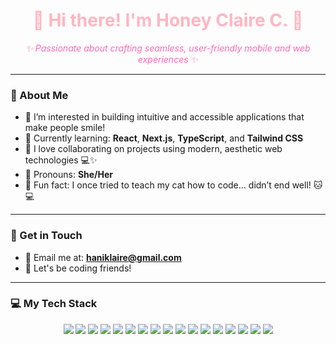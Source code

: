 <h1 align="center" style="color:#ffb6c1;">🌸 Hi there! I'm Honey Claire C. 🌸</h1>

<p align="center" style="color:#ff69b4;">
  <i>✨ Passionate about crafting seamless, user-friendly mobile and web experiences ✨</i>
</p>

---

### 💖 About Me
- 🐣 I’m interested in building intuitive and accessible applications that make people smile!
- 🌸 Currently learning: <strong>React</strong>, <strong>Next.js</strong>, <strong>TypeScript</strong>, and <strong>Tailwind CSS</strong>
- 💌 I love collaborating on projects using modern, aesthetic web technologies 💻✨
- 🎀 Pronouns: <strong>She/Her</strong>
- 🐾 Fun fact: I once tried to teach my cat how to code... didn’t end well! 🐱💻

---

### 🌷 Get in Touch
- 💌 Email me at: **haniklaire@gmail.com**
- 🧁 Let's be coding friends!

---

### 💻 My Tech Stack
<p align="center">
  <img src="https://img.shields.io/badge/-React-ffb6c1?style=for-the-badge&logo=react&logoColor=white" />
  <img src="https://img.shields.io/badge/-Next.js-ff69b4?style=for-the-badge&logo=nextdotjs&logoColor=white" />
  <img src="https://img.shields.io/badge/-JavaScript-ffb6c1?style=for-the-badge&logo=javascript&logoColor=white" />
  <img src="https://img.shields.io/badge/-TypeScript-ff69b4?style=for-the-badge&logo=typescript&logoColor=white" />
  <img src="https://img.shields.io/badge/-HTML-ffb6c1?style=for-the-badge&logo=html5&logoColor=white" />
  <img src="https://img.shields.io/badge/-CSS-ff69b4?style=for-the-badge&logo=css3&logoColor=white" />
  <img src="https://img.shields.io/badge/-Tailwind_CSS-ffb6c1?style=for-the-badge&logo=tailwind-css&logoColor=white" />
  <img src="https://img.shields.io/badge/-PHP-ff69b4?style=for-the-badge&logo=php&logoColor=white" />
  <img src="https://img.shields.io/badge/-Python-ffb6c1?style=for-the-badge&logo=python&logoColor=white" />
  <img src="https://img.shields.io/badge/-Kotlin-ff69b4?style=for-the-badge&logo=kotlin&logoColor=white" />
  <img src="https://img.shields.io/badge/-MySQL-ffb6c1?style=for-the-badge&logo=mysql&logoColor=white" />
  <img src="https://img.shields.io/badge/-Firebase-ff69b4?style=for-the-badge&logo=firebase&logoColor=white" />
  <img src="https://img.shields.io/badge/-Android_Studio-ffb6c1?style=for-the-badge&logo=android-studio&logoColor=white" />
  <img src="https://img.shields.io/badge/-VS_Code-ff69b4?style=for-the-badge&logo=visualstudiocode&logoColor=white" />
  <img src="https://img.shields.io/badge/-Figma-ffb6c1?style=for-the-badge&logo=figma&logoColor=white" />
  <img src="https://img.shields.io/badge/-GitHub-ff69b4?style=for-the-badge&logo=github&logoColor=white" />
  <img src="https://img.shields.io/badge/-Git-ffb6c1?style=for-the-badge&logo=git&logoColor=white" />
</p>
<!---
yaniclars/yaniclars is a ✨ special ✨ repository because its `README.md` (this file) appears on your GitHub profile.
You can click the Preview link to take a look at your changes.
--->
